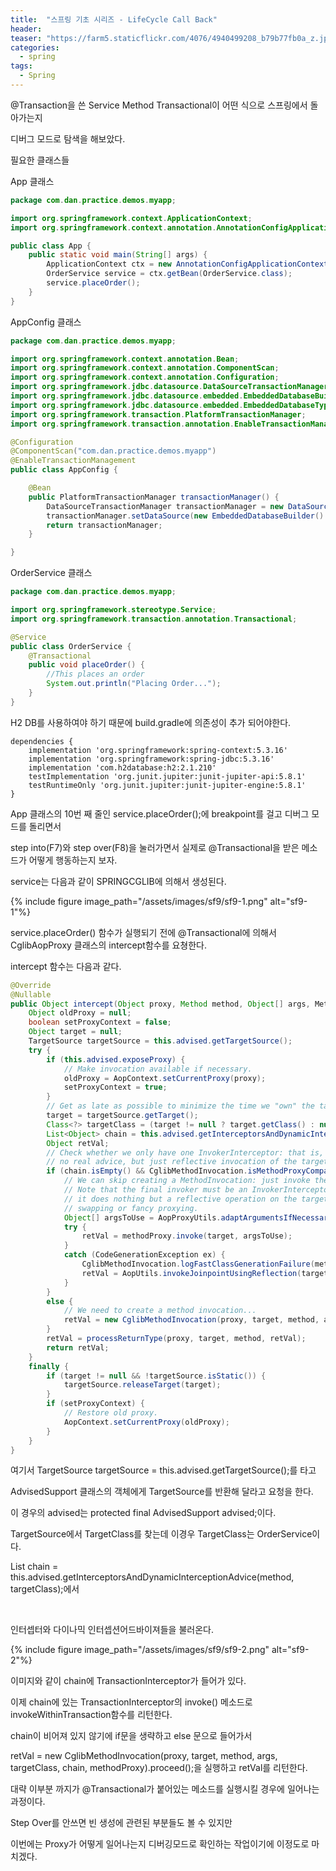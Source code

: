 ```yaml
---
title:  "스프링 기초 시리즈 - LifeCycle Call Back"
header:
teaser: "https://farm5.staticflickr.com/4076/4940499208_b79b77fb0a_z.jpg"
categories:
  - spring
tags:
  - Spring
---
```

  
  @Transaction을 쓴 Service Method Transactional이 어떤 식으로 스프링에서 돌아가는지
  
디버그 모드로 탐색을 해보았다.

  필요한 클래스들
  
App 클래스

```java
package com.dan.practice.demos.myapp;

import org.springframework.context.ApplicationContext;
import org.springframework.context.annotation.AnnotationConfigApplicationContext;

public class App {
    public static void main(String[] args) {
        ApplicationContext ctx = new AnnotationConfigApplicationContext(AppConfig.class);
        OrderService service = ctx.getBean(OrderService.class);
        service.placeOrder();
    }
}
```

AppConfig 클래스 

```java
package com.dan.practice.demos.myapp;

import org.springframework.context.annotation.Bean;
import org.springframework.context.annotation.ComponentScan;
import org.springframework.context.annotation.Configuration;
import org.springframework.jdbc.datasource.DataSourceTransactionManager;
import org.springframework.jdbc.datasource.embedded.EmbeddedDatabaseBuilder;
import org.springframework.jdbc.datasource.embedded.EmbeddedDatabaseType;
import org.springframework.transaction.PlatformTransactionManager;
import org.springframework.transaction.annotation.EnableTransactionManagement;

@Configuration
@ComponentScan("com.dan.practice.demos.myapp")
@EnableTransactionManagement
public class AppConfig {

    @Bean
    public PlatformTransactionManager transactionManager() {
        DataSourceTransactionManager transactionManager = new DataSourceTransactionManager();
        transactionManager.setDataSource(new EmbeddedDatabaseBuilder().setType(EmbeddedDatabaseType.H2).build());
        return transactionManager;
    }

}
```

OrderService 클래스

```java
package com.dan.practice.demos.myapp;

import org.springframework.stereotype.Service;
import org.springframework.transaction.annotation.Transactional;

@Service
public class OrderService {
    @Transactional
    public void placeOrder() {
        //This places an order
        System.out.println("Placing Order...");
    }
}
```

H2 DB를 사용하여야 하기 때문에 build.gradle에 의존성이 추가 되어야한다.

```
dependencies {
    implementation 'org.springframework:spring-context:5.3.16'
    implementation 'org.springframework:spring-jdbc:5.3.16'
    implementation 'com.h2database:h2:2.1.210'
    testImplementation 'org.junit.jupiter:junit-jupiter-api:5.8.1'
    testRuntimeOnly 'org.junit.jupiter:junit-jupiter-engine:5.8.1'
}
```

App 클래스의 10번 째 줄인 service.placeOrder();에 breakpoint를 걸고 디버그 모드를 돌리면서

step into(F7)와 step over(F8)을 눌러가면서 실제로 @Transactional을 받은 메소드가 어떻게 행동하는지 보자.

service는 다음과 같이 SPRINGCGLIB에 의해서 생성된다.

{% include figure image_path="/assets/images/sf9/sf9-1.png" alt="sf9-1"%}

service.placeOrder() 함수가 실행되기 전에 @Transactional에 의해서 CglibAopProxy 클래스의 intercept함수를 요쳥한다.

intercept 함수는 다음과 같다.
```java
@Override
@Nullable
public Object intercept(Object proxy, Method method, Object[] args, MethodProxy methodProxy) throws Throwable {
	Object oldProxy = null;
	boolean setProxyContext = false;
	Object target = null;
	TargetSource targetSource = this.advised.getTargetSource();
	try {
		if (this.advised.exposeProxy) {
			// Make invocation available if necessary.
			oldProxy = AopContext.setCurrentProxy(proxy);
			setProxyContext = true;
		}
		// Get as late as possible to minimize the time we "own" the target, in case it comes from a pool...
		target = targetSource.getTarget();
		Class<?> targetClass = (target != null ? target.getClass() : null);
		List<Object> chain = this.advised.getInterceptorsAndDynamicInterceptionAdvice(method, targetClass);
		Object retVal;
		// Check whether we only have one InvokerInterceptor: that is,
		// no real advice, but just reflective invocation of the target.
		if (chain.isEmpty() && CglibMethodInvocation.isMethodProxyCompatible(method)) {
			// We can skip creating a MethodInvocation: just invoke the target directly.
			// Note that the final invoker must be an InvokerInterceptor, so we know
			// it does nothing but a reflective operation on the target, and no hot
			// swapping or fancy proxying.
			Object[] argsToUse = AopProxyUtils.adaptArgumentsIfNecessary(method, args);
			try {
				retVal = methodProxy.invoke(target, argsToUse);
			}
			catch (CodeGenerationException ex) {
				CglibMethodInvocation.logFastClassGenerationFailure(method);
				retVal = AopUtils.invokeJoinpointUsingReflection(target, method, argsToUse);
			}
		}
		else {
			// We need to create a method invocation...
			retVal = new CglibMethodInvocation(proxy, target, method, args, targetClass, chain, methodProxy).proceed();
		}
		retVal = processReturnType(proxy, target, method, retVal);
		return retVal;
	}
	finally {
		if (target != null && !targetSource.isStatic()) {
			targetSource.releaseTarget(target);
		}
		if (setProxyContext) {
			// Restore old proxy.
			AopContext.setCurrentProxy(oldProxy);
		}
	}
}

```

여기서 TargetSource targetSource = this.advised.getTargetSource();를 타고

AdvisedSupport 클래스의 객체에게 TargetSource를 반환해 달라고 요청을 한다.

이 경우의 advised는 protected final AdvisedSupport advised;이다.

TargetSource에서 TargetClass를 찾는데 이경우 TargetClass는 OrderService이다.

List<Object> chain = this.advised.getInterceptorsAndDynamicInterceptionAdvice(method, targetClass);에서

<br>

인터셉터와 다이나믹 인터셉션어드바이져들을 불러온다.

{% include figure image_path="/assets/images/sf9/sf9-2.png" alt="sf9-2"%}

이미지와 같이 chain에 TransactionInterceptor가 들어가 있다.

이제 chain에 있는 TransactionInterceptor의 invoke() 메소드로 invokeWithinTransaction함수를 리턴한다.

chain이 비어져 있지 않기에 if문을 생략하고 else 문으로 들어가서 

retVal = new CglibMethodInvocation(proxy, target, method, args, targetClass, chain, methodProxy).proceed();을 실행하고 retVal를 리턴한다.

대략 이부분 까지가 @Transactional가 붙어있는 메소드를 실행시킬 경우에 일어나는 과정이다.

Step Over를 안쓰면 빈 생성에 관련된 부분들도 볼 수 있지만

이번에는 Proxy가 어떻게 일어나는지 디버깅모드로 확인하는 작업이기에 이정도로 마치겠다.











